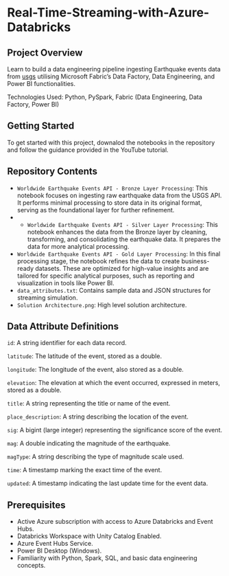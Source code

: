 # Real-Time-Streaming-with-Azure-Databricks

## Project Overview
Learn to build a data engineering pipeline ingesting Earthquake events data from [usgs](https://earthquake.usgs.gov/) utilising Microsoft Fabric’s Data Factory, Data Engineering, and Power BI functionalities.

Technologies Used: Python, PySpark, Fabric (Data Engineering, Data Factory, Power BI)

## Getting Started
To get started with this project, downalod the notebooks in the repository and follow the guidance provided in the YouTube tutorial.

## Repository Contents
- `Worldwide Earthquake Events API - Bronze Layer Processing`: This notebook focuses on ingesting raw earthquake data from the USGS API. It performs minimal processing to store data in its original format, serving as the foundational layer for further refinement.
- - `Worldwide Earthquake Events API - Silver Layer Processing`: This notebook enhances the data from the Bronze layer by cleaning, transforming, and consolidating the earthquake data. It prepares the data for more analytical processing.
- `Worldwide Earthquake Events API - Gold Layer Processing`: In this final processing stage, the notebook refines the data to create business-ready datasets. These are optimized for high-value insights and are tailored for specific analytical purposes, such as reporting and visualization in tools like Power BI.
- `data_attributes.txt`: Contains sample data and JSON structures for streaming simulation.
- `Solution Architecture.png`: High level solution architecture.

## Data Attribute Definitions
`id`: A string identifier for each data record.

`latitude`: The latitude of the event, stored as a double.

`longitude`: The longitude of the event, also stored as a double.

`elevation`: The elevation at which the event occurred, expressed in meters, stored as a double.

`title`: A string representing the title or name of the event.

`place_description`: A string describing the location of the event.

`sig`: A bigint (large integer) representing the significance score of the event.

`mag`: A double indicating the magnitude of the earthquake.

`magType`: A string describing the type of magnitude scale used.

`time`: A timestamp marking the exact time of the event.

`updated`: A timestamp indicating the last update time for the event data.

## Prerequisites
- Active Azure subscription with access to Azure Databricks and Event Hubs.
- Databricks Workspace with Unity Catalog Enabled.
- Azure Event Hubs Service.
- Power BI Desktop (Windows).
- Familiarity with Python, Spark, SQL, and basic data engineering concepts.
